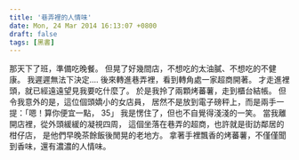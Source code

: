 ```yaml
---
title: '巷弄裡的人情味'
date: Mon, 24 Mar 2014 16:13:07 +0800
draft: false
tags: [黑書]
---
```


那天下了班，準備吃晚餐。 但晃了好幾間店，不想吃的太油膩、不想吃的不健康。 我遲遲無法下決定.... 後來轉進巷弄裡，看到轉角處一家超商開著。 才走進裡頭，就已經遠遠望見我要吃什麼了。 於是我拎了兩顆烤蕃薯，走到櫃台結帳。 但令我意外的是，這位個頭嬌小的女店員， 居然不是放到電子磅秤上，而是兩手一提：「嗯！算你便宜一點， 35」 我是愣住了，但也不自覺得淺淺的一笑。 當我離開店裡，從外頭緩緩的凝視四周， 這個坐落在巷弄的超商，也許就是街訪鄰居的柑仔店， 是他們早晚茶餘飯後閒晃的老地方。 拿著手裡飄香的烤蕃薯，不僅僅聞到香味，還有濃濃的人情味。